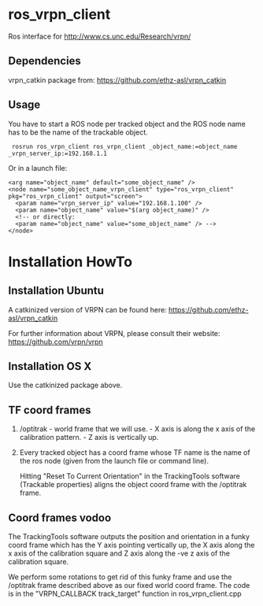 ros_vrpn_client
===============

Ros interface for http://www.cs.unc.edu/Research/vrpn/

Dependencies
-------------------
vrpn_catkin package from: https://github.com/ethz-asl/vrpn_catkin


Usage
-----------------
You have to start a ROS node per tracked object and the ROS node name has to be the name of the trackable object.

     rosrun ros_vrpn_client ros_vrpn_client _object_name:=object_name _vrpn_server_ip:=192.168.1.1

Or in a launch file:

    <arg name="object_name" default="some_object_name" />
    <node name="some_object_name_vrpn_client" type="ros_vrpn_client" pkg="ros_vrpn_client" output="screen">
      <param name="vrpn_server_ip" value="192.168.1.100" />
      <param name="object_name" value="$(arg object_name)" />
      <!-- or directly:
      <param name="object_name" value="some_object_name" /> -->
    </node>

Installation HowTo
===============
Installation Ubuntu
-------------------
A catkinized version of VRPN can be found here: https://github.com/ethz-asl/vrpn_catkin

For further information about VRPN, please consult their website:
https://github.com/vrpn/vrpn

Installation OS X
-----------------
Use the catkinized package above.

TF coord frames
----------------

1. /optitrak
        - world frame that we will use.
        - X axis is along the x axis of the calibration pattern.
        - Z axis is vertically up.

2. Every tracked object has a coord frame whose TF name is the name of
   the ros node (given from the launch file or command line).

   Hitting "Reset To Current Orientation" in the TrackingTools
   software (Trackable properties) aligns the object coord frame with
   the /optitrak frame.

Coord frames vodoo
------------------
The TrackingTools software outputs the position and orientation in a
funky coord frame which has the Y axis pointing vertically up, the X
axis along the x axis of the calibration square and Z axis along the
-ve z axis of the calibration square.

We perform some rotations to get rid of this funky frame and use the
/optitrak frame described above as our fixed world coord frame. The
code is in the "VRPN_CALLBACK track_target" function in
ros_vrpn_client.cpp


